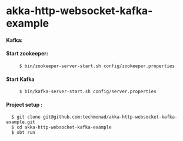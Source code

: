 # akka-http-websocket-kafka-example
    
#### Kafka:
   #### Start zookeeper:
         $ bin/zookeeper-server-start.sh config/zookeeper.properties
         
   #### Start Kafka
         $ bin/kafka-server-start.sh config/server.properties

         
#### Project setup :
      $ git clone git@github.com:techmonad/akka-http-websocket-kafka-example.git
      $ cd akka-http-websocket-kafka-example
      $ sbt run
      

     

